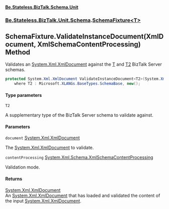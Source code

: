 #### [Be.Stateless.BizTalk.Schema.Unit](README.md 'README')
### [Be.Stateless.BizTalk.Unit.Schema](Be.Stateless.BizTalk.Unit.Schema.md 'Be.Stateless.BizTalk.Unit.Schema').[SchemaFixture&lt;T&gt;](SchemaFixture_T_.md 'Be.Stateless.BizTalk.Unit.Schema.SchemaFixture<T>')

## SchemaFixture<T>.ValidateInstanceDocument<T2>(XmlDocument, XmlSchemaContentProcessing) Method

Validates an [System.Xml.XmlDocument](https://docs.microsoft.com/en-us/dotnet/api/System.Xml.XmlDocument 'System.Xml.XmlDocument') against the [T](SchemaFixture_T_.md#Be.Stateless.BizTalk.Unit.Schema.SchemaFixture_T_.T 'Be.Stateless.BizTalk.Unit.Schema.SchemaFixture<T>.T') and [T2](SchemaFixture_T_.ValidateInstanceDocument_T2_(XmlDocument,XmlSchemaContentProcessing).md#Be.Stateless.BizTalk.Unit.Schema.SchemaFixture_T_.ValidateInstanceDocument_T2_(System.Xml.XmlDocument,System.Xml.Schema.XmlSchemaContentProcessing).T2 'Be.Stateless.BizTalk.Unit.Schema.SchemaFixture<T>.ValidateInstanceDocument<T2>(System.Xml.XmlDocument, System.Xml.Schema.XmlSchemaContentProcessing).T2') BizTalk
Server schemas.

```csharp
protected System.Xml.XmlDocument ValidateInstanceDocument<T2>(System.Xml.XmlDocument document, System.Xml.Schema.XmlSchemaContentProcessing contentProcessing)
    where T2 : Microsoft.XLANGs.BaseTypes.SchemaBase, new();
```
#### Type parameters

<a name='Be.Stateless.BizTalk.Unit.Schema.SchemaFixture_T_.ValidateInstanceDocument_T2_(System.Xml.XmlDocument,System.Xml.Schema.XmlSchemaContentProcessing).T2'></a>

`T2`

A supplementary type of the BizTalk Server schema to validate against.
#### Parameters

<a name='Be.Stateless.BizTalk.Unit.Schema.SchemaFixture_T_.ValidateInstanceDocument_T2_(System.Xml.XmlDocument,System.Xml.Schema.XmlSchemaContentProcessing).document'></a>

`document` [System.Xml.XmlDocument](https://docs.microsoft.com/en-us/dotnet/api/System.Xml.XmlDocument 'System.Xml.XmlDocument')

The [System.Xml.XmlDocument](https://docs.microsoft.com/en-us/dotnet/api/System.Xml.XmlDocument 'System.Xml.XmlDocument') to validate.

<a name='Be.Stateless.BizTalk.Unit.Schema.SchemaFixture_T_.ValidateInstanceDocument_T2_(System.Xml.XmlDocument,System.Xml.Schema.XmlSchemaContentProcessing).contentProcessing'></a>

`contentProcessing` [System.Xml.Schema.XmlSchemaContentProcessing](https://docs.microsoft.com/en-us/dotnet/api/System.Xml.Schema.XmlSchemaContentProcessing 'System.Xml.Schema.XmlSchemaContentProcessing')

Validation mode.

#### Returns
[System.Xml.XmlDocument](https://docs.microsoft.com/en-us/dotnet/api/System.Xml.XmlDocument 'System.Xml.XmlDocument')  
An [System.Xml.XmlDocument](https://docs.microsoft.com/en-us/dotnet/api/System.Xml.XmlDocument 'System.Xml.XmlDocument') that has loaded and validated the content of the input [System.Xml.XmlDocument](https://docs.microsoft.com/en-us/dotnet/api/System.Xml.XmlDocument 'System.Xml.XmlDocument').